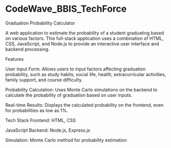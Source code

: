 # CodeWave_BBIS_TechForce
Graduation Probability Calculator

A web application to estimate the probability of a student graduating based on various factors. This full-stack application uses a combination of HTML, CSS, JavaScript, and Node.js to provide an interactive user interface and backend processing.

Features

User Input Form: Allows users to input factors affecting graduation probability, such as study habits, social life, health, extracurricular activities, family support, and course difficulty.

Probability Calculation: Uses Monte Carlo simulations on the backend to calculate the probability of graduation based on user inputs.

Real-time Results: Displays the calculated probability on the frontend, even for probabilities as low as 1%.

Tech Stack
Frontend:
HTML,
CSS

JavaScript
Backend:
Node.js,
Express.js

Simulation:
Monte Carlo method for probability estimation
